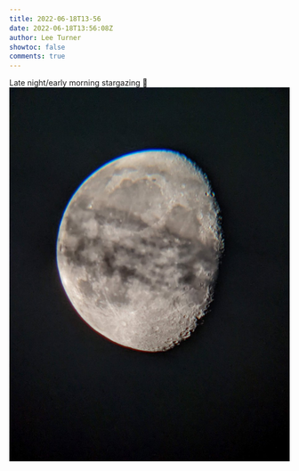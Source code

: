 ```yaml
---
title: 2022-06-18T13-56
date: 2022-06-18T13:56:08Z
author: Lee Turner
showtoc: false
comments: true
---
```


Late night/early morning stargazing 🔭 ![](/img/x//1538158624345841664-FVijHVUXwAsURoz.jpg)

